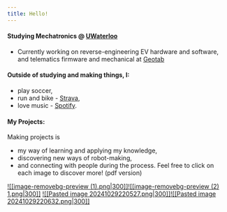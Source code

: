 ```yaml
---
title: Hello!
---
```

#### Studying Mechatronics @ [UWaterloo](https://uwaterloo.ca/engineering/)
- Currently working on reverse-engineering EV hardware and software, and telematics firmware and mechanical at [Geotab](https://www.geotab.com/)
#### Outside of studying and making things, I:
- play soccer,
- run and bike - [Strava](https://strava.app.link/0cGqWokPRHb),
- love music - [Spotify](https://open.spotify.com/user/ernestwang135791?si=eb867f3241e14a72).
#### My Projects:
Making projects is 
- my way of learning and applying my knowledge,
- discovering new ways of robot-making,
- and connecting with people during the process.
Feel free to click on each image to discover more!
(pdf version)

[![[image-removebg-preview (1).png|300]]](https://www.ernestwang.ca/Projects/Dummy-Robotic-Arm)[![[image-removebg-preview (2) 1.png|300]]](https://www.ernestwang.ca/Projects/Wheel-legged-Robot)
[![[Pasted image 20241029220527.png|300]]](https://www.ernestwang.ca/Projects/Humanoid-@-UW-RoboSoccer)[![[Pasted image 20241029220632.png|300]]](https://www.ernestwang.ca/Projects/Biomechanical-Robotic-Hand)





